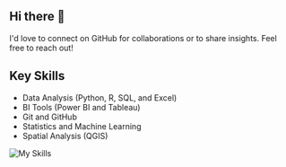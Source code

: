 ## Hi there 👋

I'd love to connect on GitHub for collaborations or to share insights. Feel free to reach out!


Key Skills
------
- Data Analysis (Python, R, SQL, and Excel)
- BI Tools (Power BI and Tableau)
- Git and GitHub
- Statistics and Machine Learning
- Spatial Analysis (QGIS)
   

![My Skills](https://simpleskill.icons.workers.dev/svg?i=python,r,snowflake,postgresql,tableau,alteryx,qgis,awslambda,git,github,markdown,slack&theme=dark)

